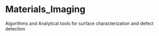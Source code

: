 # Materials_Imaging
Algorithms and Analytical tools for surface characterization and defect detection
